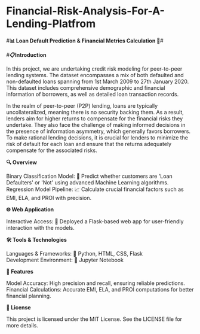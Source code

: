 # Financial-Risk-Analysis-For-A-Lending-Platfrom
#**📊 Loan Default Prediction &amp; Financial Metrics Calculation 🚀**#

#**📋Introduction**

In this project, we are undertaking credit risk modeling for peer-to-peer lending systems. The dataset encompasses a mix of both defaulted and non-defaulted loans spanning from 1st March 2009 to 27th January 2020. This dataset includes comprehensive demographic and financial information of borrowers, as well as detailed loan transaction records.

In the realm of peer-to-peer (P2P) lending, loans are typically uncollateralized, meaning there is no security backing them. As a result, lenders aim for higher returns to compensate for the financial risks they undertake. They also face the challenge of making informed decisions in the presence of information asymmetry, which generally favors borrowers. To make rational lending decisions, it is crucial for lenders to minimize the risk of default for each loan and ensure that the returns adequately compensate for the associated risks.

**🔍 Overview**

Binary Classification Model: 🏦 Predict whether customers are 'Loan Defaulters' or 'Not' using advanced Machine Learning algorithms.      
Regression Model Pipeline: 📈 Calculate crucial financial factors such as EMI, ELA, and PROI with precision.


**🌐 Web Application**

Interactive Access: 🌟 Deployed a Flask-based web app for user-friendly interaction with the models.


**🛠️ Tools & Technologies**

Languages & Frameworks: 🐍 Python, HTML, CSS, Flask      
Development Environment: 📓 Jupyter Notebook


**🎯 Features**

Model Accuracy: High precision and recall, ensuring reliable predictions.
Financial Calculations: Accurate EMI, ELA, and PROI computations for better financial planning.

**📜 License**

This project is licensed under the MIT License. See the LICENSE file for more details.
